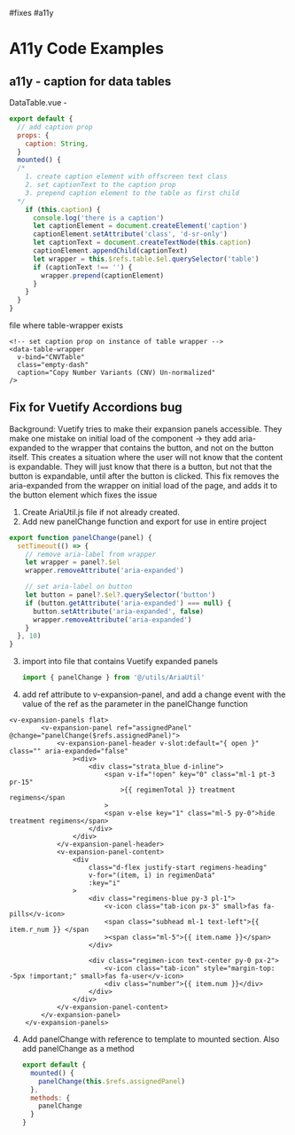 #fixes #a11y

# A11y Code Examples

## a11y - caption for data tables

DataTable.vue -

```js
export default {
  // add caption prop
  props: {
    caption: String,
  }
  mounted() {
  /*
    1. create caption element with offscreen text class
    2. set captionText to the caption prop
    3. prepend caption element to the table as first child
  */
    if (this.caption) {
      console.log('there is a caption')
      let captionElement = document.createElement('caption')
      captionElement.setAttribute('class', 'd-sr-only')
      let captionText = document.createTextNode(this.caption)
      captionElement.appendChild(captionText)
      let wrapper = this.$refs.table.$el.querySelector('table')
      if (captionText !== '') {
        wrapper.prepend(captionElement)
      }
    }
  }
}
```

file where table-wrapper exists

```vue
<!-- set caption prop on instance of table wrapper -->
<data-table-wrapper
  v-bind="CNVTable"
  class="empty-dash"
  caption="Copy Number Variants (CNV) Un-normalized"
/>
```



## Fix for Vuetify Accordions bug

Background: Vuetify tries to make their expansion panels accessible. They make one mistake on initial load of the component -> they add aria-expanded to the wrapper that contains the button, and not on the button itself. This creates a situation where the user will not know that the content is expandable. They will just know that there is a button, but not that the button is expandable, until after the button is clicked. This fix removes the aria-expanded from the wrapper on initial load of the page, and adds it to the button element which fixes the issue

1. Create AriaUtil.js file if not already created.
2. Add new panelChange function and export for use in entire project

```js
export function panelChange(panel) {
  setTimeout(() => {
    // remove aria-label from wrapper
    let wrapper = panel?.$el
    wrapper.removeAttribute('aria-expanded')

    // set aria-label on button
    let button = panel?.$el?.querySelector('button')
    if (button.getAttribute('aria-expanded') === null) {
      button.setAttribute('aria-expanded', false)
      wrapper.removeAttribute('aria-expanded')
    }
  }, 10)
}
```

3. import into file that contains Vuetify expanded panels

   ```js
   import { panelChange } from '@/utils/AriaUtil'
   ```

4. add ref attribute to v-expansion-panel, and add a change event with the value of the ref as the parameter in the panelChange function

```vue
<v-expansion-panels flat>
		<v-expansion-panel ref="assignedPanel" @change="panelChange($refs.assignedPanel)">
			<v-expansion-panel-header v-slot:default="{ open }" class="" aria-expanded="false"
				><div>
					<div class="strata_blue d-inline">
						<span v-if="!open" key="0" class="ml-1 pt-3 pr-15"
							>{{ regimenTotal }} treatment regimens</span
						>
						<span v-else key="1" class="ml-5 py-0">hide treatment regimens</span>
					</div>
				</div>
			</v-expansion-panel-header>
			<v-expansion-panel-content>
				<div
					class="d-flex justify-start regimens-heading"
					v-for="(item, i) in regimenData"
					:key="i"
				>
					<div class="regimens-blue py-3 pl-1">
						<v-icon class="tab-icon px-3" small>fas fa-pills</v-icon>
						<span class="subhead ml-1 text-left">{{ item.r_num }} </span
						><span class="ml-5">{{ item.name }}</span>
					</div>

					<div class="regimen-icon text-center py-0 px-2">
						<v-icon class="tab-icon" style="margin-top: -5px !important;" small>fas fa-user</v-icon>
						<div class="number">{{ item.num }}</div>
					</div>
				</div>
			</v-expansion-panel-content>
		</v-expansion-panel>
	</v-expansion-panels>
```

4. Add panelChange with reference to template to mounted section. Also add panelChange as a method

   ```js
   export default {
     mounted() {
       panelChange(this.$refs.assignedPanel)
     },
     methods: {
       panelChange
     }
   }
   ```

